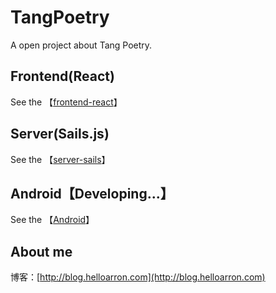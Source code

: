 # TangPoetry

A open project about Tang Poetry.

## Frontend(React)
See the 【[frontend-react](https://github.com/ArronYR/TangPoetry/tree/master/tp_frontend)】

## Server(Sails.js)
See the 【[server-sails](https://github.com/ArronYR/TangPoetry/tree/master/tp_server)】

## Android【Developing...】
See the 【[Android](https://github.com/ArronYR/TangPoetry/tree/master/Android)】

## About me

博客：[http://blog.helloarron.com](http://blog.helloarron.com)